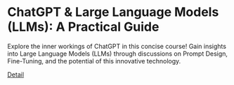 # ChatGPT & Large Language Models (LLMs): A Practical Guide

Explore the inner workings of ChatGPT in this concise course! Gain insights into Large Language Models (LLMs) through discussions on Prompt Design, Fine-Tuning, and the potential of this innovative technology. 

[Detail](https://eduitfree.com/courses/chatgpt-large-language-models-llms-a-practical-guide)